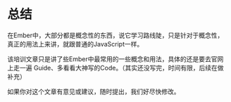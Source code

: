 # 总结

在Ember中，大部分都是概念性的东西，说它学习路线陡，只是针对于概念性，真正的用法上来讲，就跟普通的JavaScript一样。

该培训文章只是讲了些Ember中最常用的一些概念和用法，具体的还是要去官网上走一遍 Guide、多看看大神写的Code。（其实还没写完，时间有限，后续在做补充）

如果你对这个文章有意见或建议，随时提出，我们好尽快修改。

